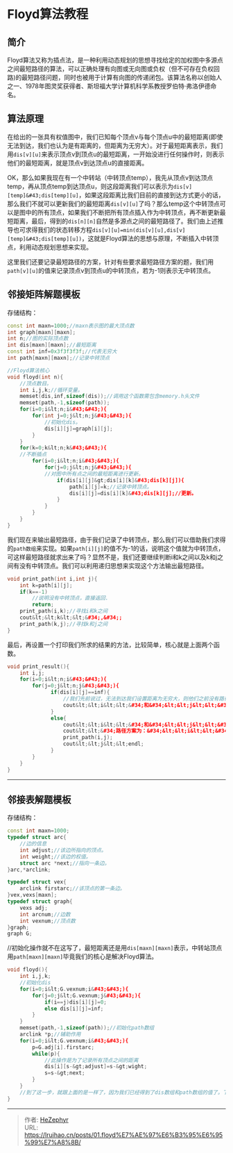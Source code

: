 # Floyd算法教程

## 简介

Floyd算法又称为插点法，是一种利用动态规划的思想寻找给定的加权图中多源点之间最短路径的算法，可以正确处理有向图或无向图或负权（但不可存在负权回路)的最短路径问题，同时也被用于计算有向图的传递闭包。该算法名称以创始人之一、1978年图灵奖获得者、斯坦福大学计算机科学系教授罗伯特·弗洛伊德命名。

## 算法原理

在给出的一张具有权值图中，我们已知每个顶点v与每个顶点u中的最短距离(即使无法到达，我们也认为是有距离的，但距离为无穷大）。对于最短距离表示，我们用`dis[v][u]`来表示顶点v到顶点u的最短距离，一开始没进行任何操作时，则表示他们的最短距离，就是顶点v到达顶点u的直接距离。

OK，那么如果我现在有一个中转站（中转顶点temp），我先从顶点v到达顶点temp，再从顶点temp到达顶点u，则这段距离我们可以表示为`dis[v][temp]&#43;dis[temp][u]`，如果这段距离比我们目前的直接到达方式更小的话，那么我们不就可以更新我们的最短距离`dis[v][u]`了吗？那么temp这个中转顶点可以是图中的所有顶点，如果我们不断把所有顶点插入作为中转顶点，再不断更新最短距离，最后，得到的`dis[n][n]`自然是多源点之间的最短路径了。我们由上述推导也可求得我们的状态转移方程`dis[v][u]=min(dis[v][u],dis[v][temp]&#43;dis[temp][u])`，这就是Floyd算法的思想与原理，不断插入中转顶点，利用动态规划思想来实现。

这里我们还要记录最短路径的方案，针对有些要求最短路径方案的题，我们用`path[v][u]`的值来记录顶点v到顶点u的中转顶点，若为-1则表示无中转顶点。

## 邻接矩阵解题模板

存储结构：

```cpp
const int maxn=1000;//maxn表示图的最大顶点数
int graph[maxn][maxn];
int n;//图的实际顶点数
int dis[maxn][maxn];//最短距离
const int inf=0x3f3f3f3f;//代表无穷大
int path[maxn][maxn];//记录中转顶点
```

```cpp
//Floyd算法核心
void floyd(int n){
    //顶点数目。
    int i,j,k;//循环变量。
    memset(dis,inf,sizeof(dis));//调用这个函数需包含memory.h头文件
    memset(path,-1,sizeof(path));
    for(i=0;i&lt;n;i&#43;&#43;){
        for(int j=0;j&lt;n;j&#43;&#43;){
            //初始化dis。
            dis[i][j]=graph[i][j];
        }
    }
    for(k=0;k&lt;n;k&#43;&#43;){
    //不断插点
        for(i=0;i&lt;n;i&#43;&#43;){
            for(j=0;j&lt;n;j&#43;&#43;){
            //对图中所有点之间的最短距离进行更新。
                if(dis[i][j]&gt;dis[i][k]&#43;dis[k][j]){
                    path[i][j]=k;//记录中转顶点。
                    dis[i][j]=dis[i][k]&#43;dis[k][j];//更新。
                }
            }
   	    }
    }
}

```

我们现在来输出最短路径，由于我们记录了中转顶点，那么我们可以借助我们求得的`path数组`来实现。如果`path[i][j]`的值不为-1的话，说明这个值就为中转顶点，可这样最短路径就求出来了吗？显然不是，我们还要继续判断i和k之间以及k和j之间有没有中转顶点。我们可以利用递归思想来实现这个方法输出最短路径。

```cpp
void print_path(int i,int j){
    int k=path[i][j];
    if(k==-1)
        //说明没有中转顶点，直接返回.
        return;
    print_path(i,k);//寻找i和k之间
    cout&lt;&lt;k&lt;&lt;&#34;,&#34;;
    print_path(k,j);//寻找k和j之间
}
```

最后，再设置一个打印我们所求的结果的方法，比较简单，核心就是上面两个函数。

```cpp
void print_result(){
    int i,j;
    for(i=0;i&lt;n;i&#43;&#43;){
        for(j=0;j&lt;n;j&#43;&#43;){
              if(dis[i][j]==inf){
                  //我们先前说过，无法到达我们设置距离为无穷大，则他们之前没有路径
                  cout&lt;&lt;i&lt;&lt;&#34;和&#34;&lt;&lt;j&lt;&lt;&#34;之间没有路径&#34;&lt;&lt;endl;
              }
              else{
                  cout&lt;&lt;i&lt;&lt;&#34;和&#34;&lt;&lt;j&lt;&lt;&#34;的最短路径为&#34;&lt;&lt;dis[i][j]&lt;&lt;endl;
                  cout&lt;&lt;&#34;路径方案为：&#34;&lt;&lt;i&lt;&lt;&#34;,&#34;;
                  print_path(i,j);
                  cout&lt;&lt;j&lt;&lt;endl;
              }
        }
    }
}
```

***

## 邻接表解题模板

存储结构：

```cpp
const int maxn=1000;
typedef struct arc{
    //边的信息
    int adjust;//该边所指向的顶点。
    int weight;//该边的权值。
    struct arc *next;//指向一条边。
}arc,*arclink;

typedef struct vex{
    arclink firstarc;//该顶点的第一条边。
}vex,vexs[maxn];
typedef struct graph{
    vexs adj;
    int arcnum;//边数
    int vexnum;//顶点数
}graph;
graph G;
```

//初始化操作就不在这写了，最短距离还是用`dis[maxn][maxn]`表示，中转站顶点用`path[maxn][maxn]`毕竟我们的核心是解决Floyd算法。

```cpp
void floyd(){
    int i,j,k;
    //初始化dis
    for(i=0;i&lt;G.vexnum;i&#43;&#43;){
        for(j=0;j&lt;G.vexnum;j&#43;&#43;){
            if(i==j)dis[i][j]=0;
            else dis[i][j]=inf;
        }
    }
    memset(path,-1,sizeof(path));//初始化path数组
    arclink *p;//辅助作用
    for(i=0;i&lt;G.vexnum;i&#43;&#43;){
        p=G.adj[i].firstarc;
        while(p){
            //此操作是为了记录所有顶点之间的距离
            dis[i][s-&gt;adjust]=s-&gt;wight;
            s=s-&gt;next;
        }
    }
    //到了这一步，就跟上面的是一样了，因为我们已经得到了dis数组和path数组的值了。下面利用dp并记录中转顶点，同种套路。
}
```

---

> 作者: [HeZephyr](https://github.com/HeZephyr)  
> URL: https://lruihao.cn/posts/01.floyd%E7%AE%97%E6%B3%95%E6%95%99%E7%A8%8B/  

